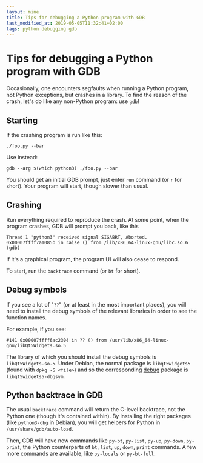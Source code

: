 ```yaml
---
layout: mine
title: Tips for debugging a Python program with GDB
last_modified_at: 2019-05-05T11:32:41+02:00
tags: python debugging gdb
---
```


# Tips for debugging a Python program with GDB

Occasionally, one encounters segfaults when running a Python program, not Python exceptions, but crashes in a library.
To find the reason of the crash, let's do like any non-Python program: use [`gdb`](https://en.wikipedia.org/wiki/GNU_Debugger)!

## Starting

If the crashing program is run like this:

	./foo.py --bar

Use instead:

	gdb --arg $(which python3) ./foo.py --bar

You should get an initial GDB prompt, just enter `run` command (or `r` for short).
Your program will start, though slower than usual.

## Crashing

Run everything required to reproduce the crash.
At some point, when the program crashes, GDB will prompt you back, like this

	Thread 1 "python3" received signal SIGABRT, Aborted.
	0x00007ffff7a1085b in raise () from /lib/x86_64-linux-gnu/libc.so.6
	(gdb)

If it's a graphical program, the program UI will also cease to respond.

To start, run the `backtrace` command (or `bt` for short).

## Debug symbols

If you see a lot of "`??`" (or at least in the most important places), you will
need to install the debug symbols of the relevant libraries in order to see the function names.

For example, if you see:

	#141 0x00007ffff6ac2304 in ?? () from /usr/lib/x86_64-linux-gnu/libQt5Widgets.so.5

The library of which you should install the debug symbols is `libQt5Widgets.so.5`.
Under Debian, the normal package is `libqt5widgets5` (found with `dpkg -S <file>`)
and so the corresponding [debug](https://wiki.debian.org/DebugPackage) package is `libqt5widgets5-dbgsym`.

## Python backtrace in GDB

The usual `backtrace` command will return the C-level backtrace, not the Python one (though it's contained within).
By installing the right packages (like `python3-dbg` in Debian), you will get helpers for Python in `/usr/share/gdb/auto-load`.

Then, GDB will have new commands like `py-bt`, `py-list`, `py-up`, `py-down`, `py-print`, the Python counterparts of `bt`, `list`, `up`, `down`, `print` commands.
A few more commands are available, like `py-locals` or `py-bt-full`.
